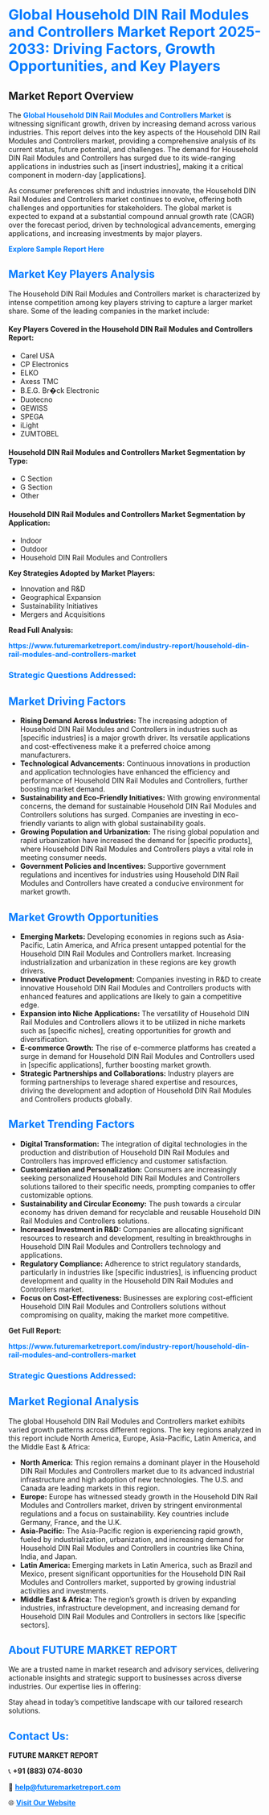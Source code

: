 <h1 style="color: #007BFF;">Global Household DIN Rail Modules and Controllers Market Report 2025-2033: Driving Factors, Growth Opportunities, and Key Players</h1>

<section id="overview">
<h2>Market Report Overview</h2>
<p>The <a href="https://www.futuremarketreport.com/industry-report/household-din-rail-modules-and-controllers-market" style="color: #007BFF; text-decoration: none;"><strong>Global Household DIN Rail Modules and Controllers Market</strong></a> is witnessing significant growth, driven by increasing demand across various industries. This report delves into the key aspects of the Household DIN Rail Modules and Controllers market, providing a comprehensive analysis of its current status, future potential, and challenges. The demand for Household DIN Rail Modules and Controllers has surged due to its wide-ranging applications in industries such as [insert industries], making it a critical component in modern-day [applications].</p>
<p>As consumer preferences shift and industries innovate, the Household DIN Rail Modules and Controllers market continues to evolve, offering both challenges and opportunities for stakeholders. The global market is expected to expand at a substantial compound annual growth rate (CAGR) over the forecast period, driven by technological advancements, emerging applications, and increasing investments by major players.</p>
</section>

<section id="overview">
<p><a href="https://www.futuremarketreport.com/request-sample/reportId=128558" style="color: #007BFF; text-decoration: none;"><strong>Explore Sample Report Here</strong></a></p>
</section>

<section id="key-players">
<h2 style="color: #007BFF;">Market Key Players Analysis</h2>
<p>The Household DIN Rail Modules and Controllers market is characterized by intense competition among key players striving to capture a larger market share. Some of the leading companies in the market include:</p>
<h4>Key Players Covered in the Household DIN Rail Modules and Controllers Report:</h4>
<ul><li>Carel USA</li><li>CP Electronics</li><li>ELKO</li><li>Axess TMC</li><li>B.E.G. Br�ck Electronic</li><li>Duotecno</li><li>GEWISS</li><li>SPEGA</li><li>iLight</li><li>ZUMTOBEL</li></ul>
<h4>Household DIN Rail Modules and Controllers Market Segmentation by Type:</h4>
<ul><li>C Section</li><li>G Section</li><li>Other</li></ul>

<h4>Household DIN Rail Modules and Controllers Market Segmentation by Application:</h4>
<ul><li>Indoor</li><li>Outdoor</li><li>Household DIN Rail Modules and Controllers</li></ul>
<p><strong>Key Strategies Adopted by Market Players:</strong></p>
<ul>
<li>Innovation and R&D</li>
<li>Geographical Expansion</li>
<li>Sustainability Initiatives</li>
<li>Mergers and Acquisitions</li>
</ul>
</section>

<section>
<p><strong>Read Full Analysis: </strong></p><a href="https://www.futuremarketreport.com/industry-report/household-din-rail-modules-and-controllers-market" style="color: #007BFF; text-decoration: none;"><strong>https://www.futuremarketreport.com/industry-report/household-din-rail-modules-and-controllers-market</strong></a>
<h3 style="color: #007BFF;">Strategic Questions Addressed:</h3>
</section>

<section id="driving-factors">
<h2 style="color: #007BFF;">Market Driving Factors</h2>
<ul>
<li><strong>Rising Demand Across Industries:</strong> The increasing adoption of Household DIN Rail Modules and Controllers in industries such as [specific industries] is a major growth driver. Its versatile applications and cost-effectiveness make it a preferred choice among manufacturers.</li>
<li><strong>Technological Advancements:</strong> Continuous innovations in production and application technologies have enhanced the efficiency and performance of Household DIN Rail Modules and Controllers, further boosting market demand.</li>
<li><strong>Sustainability and Eco-Friendly Initiatives:</strong> With growing environmental concerns, the demand for sustainable Household DIN Rail Modules and Controllers solutions has surged. Companies are investing in eco-friendly variants to align with global sustainability goals.</li>
<li><strong>Growing Population and Urbanization:</strong> The rising global population and rapid urbanization have increased the demand for [specific products], where Household DIN Rail Modules and Controllers plays a vital role in meeting consumer needs.</li>
<li><strong>Government Policies and Incentives:</strong> Supportive government regulations and incentives for industries using Household DIN Rail Modules and Controllers have created a conducive environment for market growth.</li>
</ul>
</section>

<section id="growth-opportunities">
<h2 style="color: #007BFF;">Market Growth Opportunities</h2>
<ul>
<li><strong>Emerging Markets:</strong> Developing economies in regions such as Asia-Pacific, Latin America, and Africa present untapped potential for the Household DIN Rail Modules and Controllers market. Increasing industrialization and urbanization in these regions are key growth drivers.</li>
<li><strong>Innovative Product Development:</strong> Companies investing in R&D to create innovative Household DIN Rail Modules and Controllers products with enhanced features and applications are likely to gain a competitive edge.</li>
<li><strong>Expansion into Niche Applications:</strong> The versatility of Household DIN Rail Modules and Controllers allows it to be utilized in niche markets such as [specific niches], creating opportunities for growth and diversification.</li>
<li><strong>E-commerce Growth:</strong> The rise of e-commerce platforms has created a surge in demand for Household DIN Rail Modules and Controllers used in [specific applications], further boosting market growth.</li>
<li><strong>Strategic Partnerships and Collaborations:</strong> Industry players are forming partnerships to leverage shared expertise and resources, driving the development and adoption of Household DIN Rail Modules and Controllers products globally.</li>
</ul>
</section>

<section id="trending-factors">
<h2 style="color: #007BFF;">Market Trending Factors</h2>
<ul>
<li><strong>Digital Transformation:</strong> The integration of digital technologies in the production and distribution of Household DIN Rail Modules and Controllers has improved efficiency and customer satisfaction.</li>
<li><strong>Customization and Personalization:</strong> Consumers are increasingly seeking personalized Household DIN Rail Modules and Controllers solutions tailored to their specific needs, prompting companies to offer customizable options.</li>
<li><strong>Sustainability and Circular Economy:</strong> The push towards a circular economy has driven demand for recyclable and reusable Household DIN Rail Modules and Controllers solutions.</li>
<li><strong>Increased Investment in R&D:</strong> Companies are allocating significant resources to research and development, resulting in breakthroughs in Household DIN Rail Modules and Controllers technology and applications.</li>
<li><strong>Regulatory Compliance:</strong> Adherence to strict regulatory standards, particularly in industries like [specific industries], is influencing product development and quality in the Household DIN Rail Modules and Controllers market.</li>
<li><strong>Focus on Cost-Effectiveness:</strong> Businesses are exploring cost-efficient Household DIN Rail Modules and Controllers solutions without compromising on quality, making the market more competitive.</li>
</ul>
</section>

<section>
<p><strong>Get Full Report: </strong></p><a href="https://www.futuremarketreport.com/industry-report/household-din-rail-modules-and-controllers-market" style="color: #007BFF; text-decoration: none;"><strong>https://www.futuremarketreport.com/industry-report/household-din-rail-modules-and-controllers-market</strong></a>
<h3 style="color: #007BFF;">Strategic Questions Addressed:</h3>
</section>


<section id="regional-analysis">
<h2 style="color: #007BFF;">Market Regional Analysis</h2>
<p>The global Household DIN Rail Modules and Controllers market exhibits varied growth patterns across different regions. The key regions analyzed in this report include North America, Europe, Asia-Pacific, Latin America, and the Middle East & Africa:</p>
<ul>
<li><strong>North America:</strong> This region remains a dominant player in the Household DIN Rail Modules and Controllers market due to its advanced industrial infrastructure and high adoption of new technologies. The U.S. and Canada are leading markets in this region.</li>
<li><strong>Europe:</strong> Europe has witnessed steady growth in the Household DIN Rail Modules and Controllers market, driven by stringent environmental regulations and a focus on sustainability. Key countries include Germany, France, and the U.K.</li>
<li><strong>Asia-Pacific:</strong> The Asia-Pacific region is experiencing rapid growth, fueled by industrialization, urbanization, and increasing demand for Household DIN Rail Modules and Controllers in countries like China, India, and Japan.</li>
<li><strong>Latin America:</strong> Emerging markets in Latin America, such as Brazil and Mexico, present significant opportunities for the Household DIN Rail Modules and Controllers market, supported by growing industrial activities and investments.</li>
<li><strong>Middle East & Africa:</strong> The region’s growth is driven by expanding industries, infrastructure development, and increasing demand for Household DIN Rail Modules and Controllers in sectors like [specific sectors].</li>
</ul>
</section>

<footer>
<h2 style="color: #007BFF;">About FUTURE MARKET REPORT</h2>
<p>We are a trusted name in market research and advisory services, delivering actionable insights and strategic support to businesses across diverse industries. Our expertise lies in offering:</p>

<p>Stay ahead in today’s competitive landscape with our tailored research solutions.</p>

<h2 style="color: #007BFF;">Contact Us:</h2>
<p><strong>FUTURE MARKET REPORT</strong></p>
<p>📞 <strong>+91 (883) 074-8030</strong></p>
<p>📧 <strong><a href="mailto:help@futuremarketreport.com" style="color: #007BFF;">help@futuremarketreport.com</a></strong></p>
<p>🌐 <strong><a href="https://www.futuremarketreport.com/" style="color: #007BFF;">Visit Our Website</a></strong></p>
</footer>